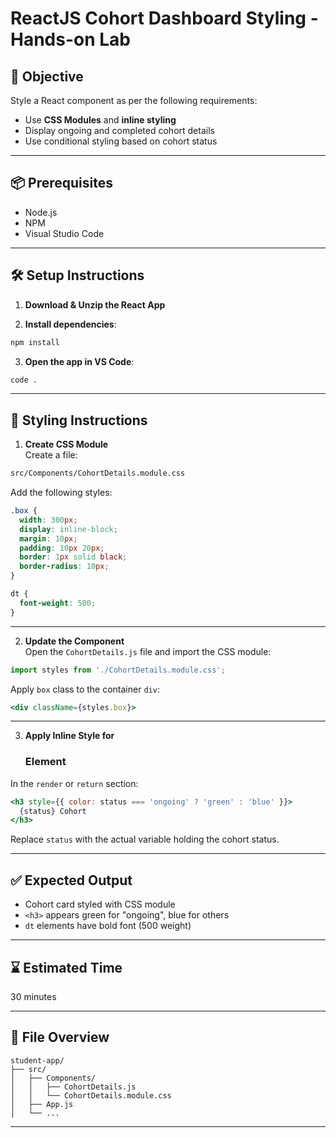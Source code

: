 
# ReactJS Cohort Dashboard Styling - Hands-on Lab

## 🎯 Objective

Style a React component as per the following requirements:

- Use **CSS Modules** and **inline styling**
- Display ongoing and completed cohort details
- Use conditional styling based on cohort status

---

## 📦 Prerequisites

- Node.js
- NPM
- Visual Studio Code

---

## 🛠️ Setup Instructions

1. **Download & Unzip the React App**

2. **Install dependencies**:
```bash
npm install
```

3. **Open the app in VS Code**:
```bash
code .
```

---

## 🎨 Styling Instructions

1. **Create CSS Module**  
Create a file:  
```txt
src/Components/CohortDetails.module.css
```

Add the following styles:

```css
.box {
  width: 300px;
  display: inline-block;
  margin: 10px;
  padding: 10px 20px;
  border: 1px solid black;
  border-radius: 10px;
}

dt {
  font-weight: 500;
}
```

---

2. **Update the Component**  
Open the `CohortDetails.js` file and import the CSS module:

```jsx
import styles from './CohortDetails.module.css';
```

Apply `box` class to the container `div`:

```jsx
<div className={styles.box}>
```

---

3. **Apply Inline Style for <h3> Element**

In the `render` or `return` section:

```jsx
<h3 style={{ color: status === 'ongoing' ? 'green' : 'blue' }}>
  {status} Cohort
</h3>
```

Replace `status` with the actual variable holding the cohort status.

---

## ✅ Expected Output

- Cohort card styled with CSS module
- `<h3>` appears green for "ongoing", blue for others
- `dt` elements have bold font (500 weight)

---

## ⌛ Estimated Time

30 minutes

---

## 📁 File Overview

```
student-app/
├── src/
│   ├── Components/
│   │   ├── CohortDetails.js
│   │   └── CohortDetails.module.css
│   ├── App.js
│   └── ...
```

---

